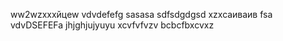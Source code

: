 ww2wzxxxйцew
vdvdefefg
sasasa
sdfsdgdgsd
xzxcаиваив
fsa
vdvDSEFEFa
jhjghjujyuyu
xcvfvfvzv
bcbcfbxcvxz
